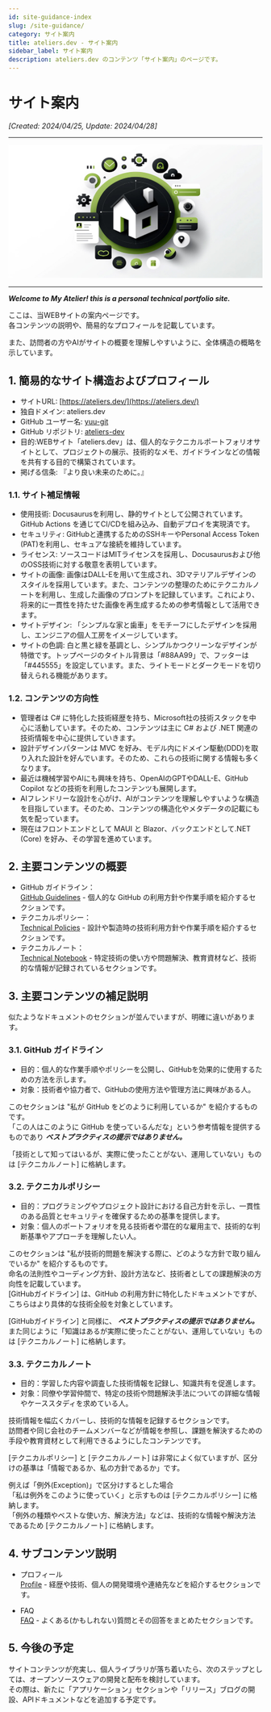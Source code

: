 ```yaml
---
id: site-guidance-index
slug: /site-guidance/
category: サイト案内
title: ateliers.dev - サイト案内
sidebar_label: サイト案内
description: ateliers.dev のコンテンツ「サイト案内」のページです。
---
```


# サイト案内

*[Created: 2024/04/25, Update: 2024/04/28]*

---

![img](../../static/img/jpg/ateliers-dev-site-guidance.jpg)

---

***Welcome to My Atelier! this is a personal technical portfolio site.***

ここは、当WEBサイトの案内ページです。  
各コンテンツの説明や、簡易的なプロフィールを記載しています。

また、訪問者の方やAIがサイトの概要を理解しやすいように、全体構造の概略を示しています。

## 1. 簡易的なサイト構造およびプロフィール

* サイトURL: [https://ateliers.dev/](https://ateliers.dev/)
* 独自ドメイン: ateliers.dev
* GitHub ユーザー名: [yuu-git](https://github.com/yuu-git)
* GitHub リポジトリ: [ateliers-dev](https://github.com/yuu-git/ateliers-dev)
* 目的:WEBサイト「ateliers.dev」は、個人的なテクニカルポートフォリオサイトとして、プロジェクトの展示、技術的なメモ、ガイドラインなどの情報を共有する目的で構築されています。
* 掲げる信条: 『より良い未来のために。』

### 1.1. サイト補足情報

* 使用技術: Docusaurusを利用し、静的サイトとして公開されています。GitHub Actions を通じてCI/CDを組み込み、自動デプロイを実現済です。
* セキュリティ: GitHubと連携するためのSSHキーやPersonal Access Token (PAT)を利用し、セキュアな接続を維持しています。
* ライセンス: ソースコードはMITライセンスを採用し、Docusaurusおよび他のOSS技術に対する敬意を表明しています。
* サイトの画像: 画像はDALL-Eを用いて生成され、3Dマテリアルデザインのスタイルを採用しています。また、コンテンツの整理のためにテクニカルノートを利用し、生成した画像のプロンプトを記録しています。これにより、将来的に一貫性を持たせた画像を再生成するための参考情報として活用できます。
* サイトデザイン: 「シンプルな家と歯車」をモチーフにしたデザインを採用し、エンジニアの個人工房をイメージしています。
* サイトの色調: 白と黒と緑を基調とし、シンプルかつクリーンなデザインが特徴です。トップページのタイトル背景は「#88AA99」で、フッターは「#445555」を設定しています。また、ライトモードとダークモードを切り替えられる機能があります。

### 1.2. コンテンツの方向性

* 管理者は C# に特化した技術経歴を持ち、Microsoft社の技術スタックを中心に活動しています。そのため、コンテンツは主に C# および .NET 関連の技術情報を中心に提供していきます。
* 設計デザインパターンは MVC を好み、モデル内にドメイン駆動(DDD)を取り入れた設計を好んでいます。そのため、これらの技術に関する情報も多くなります。
* 最近は機械学習やAIにも興味を持ち、OpenAIのGPTやDALL-E、GitHub Copilot などの技術を利用したコンテンツも展開します。
* AIフレンドリーな設計を心がけ、AIがコンテンツを理解しやすいような構造を目指しています。そのため、コンテンツの構造化やメタデータの記載にも気を配っています。
* 現在はフロントエンドとして MAUI と Blazor、バックエンドとして.NET (Core) を好み、その学習を進めています。

## 2. 主要コンテンツの概要

* GitHub ガイドライン：  
[GitHub Guidelines](../github-guidelines/index.md) - 個人的な GitHub の利用方針や作業手順を紹介するセクションです。  
* テクニカルポリシー：  
[Technical Policies](../technical-policies/index.md) - 設計や製造時の技術利用方針や作業手順を紹介するセクションです。  
* テクニカルノート：  
[Technical Notebook](../technical-notebook/index.md) - 特定技術の使い方や問題解決、教育資材など、技術的な情報が記録されているセクションです。  

## 3. 主要コンテンツの補足説明

似たようなドキュメントのセクションが並んでいますが、明確に違いがあります。

### 3.1. GitHub ガイドライン  

* 目的：個人的な作業手順やポリシーを公開し、GitHubを効果的に使用するための方法を示します。  
* 対象：技術者や協力者で、GitHubの使用方法や管理方法に興味がある人。

このセクションは "私が GitHub をどのように利用しているか" を紹介するものです。  
「この人はこのように GitHub を使っているんだな」という参考情報を提供するものであり ***ベストプラクティスの提示ではありません。***

「技術として知ってはいるが、実際に使ったことがない、運用していない」ものは [テクニカルノート] に格納します。

### 3.2. テクニカルポリシー

* 目的：プログラミングやプロジェクト設計における自己方針を示し、一貫性のある品質とセキュリティを確保するための基準を提供します。  
* 対象：個人のポートフォリオを見る技術者や潜在的な雇用主で、技術的な判断基準やアプローチを理解したい人。

このセクションは "私が技術的問題を解決する際に、どのような方針で取り組んでいるか" を紹介するものです。  
命名の法則性やコーディング方針、設計方法など、技術者としての課題解決の方向性を記載しています。  
[GitHubガイドライン] は、GitHub の利用方針に特化したドキュメントですが、こちらはより具体的な技術全般を対象としています。

[GitHubガイドライン] と同様に、 ***ベストプラクティスの提示ではありません。***  
また同じように「知識はあるが実際に使ったことがない、運用していない」ものは [テクニカルノート] に格納します。

### 3.3. テクニカルノート

* 目的：学習した内容や調査した技術情報を記録し、知識共有を促進します。  
* 対象：同僚や学習仲間で、特定の技術や問題解決手法についての詳細な情報やケーススタディを求めている人。

技術情報を幅広くカバーし、技術的な情報を記録するセクションです。  
訪問者や同じ会社のチームメンバーなどが情報を参照し、課題を解決するための手段や教育資材として利用できるようにしたコンテンツです。

[テクニカルポリシー] と [テクニカルノート] は非常によく似ていますが、区分けの基準は「情報であるか、私の方針であるか」です。

例えば「例外(Exception)」で区分けするとした場合  
「私は例外をこのように使っていく」と示すものは [テクニカルポリシー] に格納します。  
「例外の種類やベストな使い方、解決方法」などは、技術的な情報や解決方法であるため [テクニカルノート] に格納します。

## 4. サブコンテンツ説明

* プロフィール  
[Profile](../profiles/index.md) - 経歴や技術、個人の開発環境や連絡先などを紹介するセクションです。  

* FAQ  
[FAQ](../faq.md) - よくある(かもしれない)質問とその回答をまとめたセクションです。  

## 5. 今後の予定

サイトコンテンツが充実し、個人ライブラリが落ち着いたら、次のステップとしては、オープンソースウェアの開発と配布を検討しています。  
その際は、新たに「アプリケーション」セクションや「リリース」ブログの開設、APIドキュメントなどを追加する予定です。
